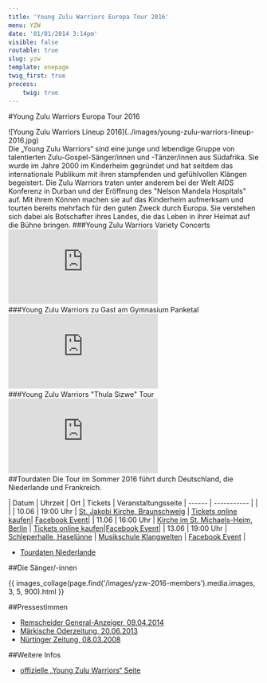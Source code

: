 ```yaml
---
title: 'Young Zulu Warriors Europa Tour 2016'
menu: YZW
date: '01/01/2014 3:14pm'
visible: false
routable: true
slug: yzw
template: onepage
twig_first: true
process:
    twig: true
---
```


#Young Zulu Warriors Europa Tour 2016

<div class="centeredImage" markdown="1" >
![Young Zulu Warriors Lineup 2016](../images/young-zulu-warriors-lineup-2016.jpg)
</div>
Die „Young Zulu Warriors“ sind eine junge und lebendige Gruppe von talentierten Zulu-Gospel-Sänger/innen und -Tänzer/innen aus Südafrika. Sie wurde im Jahre 2000 im Kinderheim gegründet und hat seitdem das internationale Publikum mit ihren stampfenden und gefühlvollen Klängen begeistert.  
Die Zulu Warriors traten unter anderem bei der Welt AIDS Konferenz in Durban und der Eröffnung des "Nelson Mandela Hospitals" auf.
Mit ihrem Können machen sie auf das Kinderheim aufmerksam und tourten bereits mehrfach für den guten Zweck durch Europa.  
Sie verstehen sich dabei als Botschafter ihres Landes, die das Leben in ihrer Heimat auf die Bühne bringen.
###Young Zulu Warriors Variety Concerts
<div class='embed-container' markdown="1"><iframe src='https://www.youtube.com/embed/tjZm0SIyDMs' frameborder='0' allowfullscreen></iframe></div>
###Young Zulu Warriors zu Gast am Gymnasium Panketal
<div class='embed-container' markdown="1"><iframe src='https://www.youtube.com/embed/KAZ-O5zTzCw' frameborder='0' allowfullscreen></iframe></div>
###Young Zulu Warriors "Thula Sizwe" Tour
<div class='embed-container'><iframe src='https://www.youtube.com/embed/21EJLJHfXbM' frameborder='0' allowfullscreen></iframe></div>
##Tourdaten
Die Tour im Sommer 2016 führt durch Deutschland, die Niederlande und Frankreich.

| Datum  | Uhrzeit | Ort | Tickets | Veranstaltungsseite
| ------ | ----------- |  | |
| 10.06 | 19:00 Uhr | [St. Jakobi Kirche, Braunschweig](https://goo.gl/maps/WokfVHaPHLF2) | [Tickets online kaufen](http://www.konzertkasse.de/product/benefizkonzert-der-young-zulu-warriors-traditioneller-gospel-und-zulu-dance-tickets.html)| [Facebook Event](https://www.facebook.com/events/1040782939321182/)|
| 11.06 | 16:00 Uhr | [Kirche im St. Michaels-Heim, Berlin](https://goo.gl/maps/4QfZxDzsLCQ2) | [Tickets online kaufen](https://shop.ticketscript.com/channel/web2/start-order/rid/P38CFKGZ/language/de)|[Facebook Event](https://www.facebook.com/events/108845399526089/)|
| 13.06 | 19:00 Uhr | [Schleperhalle, Haselünne](https://goo.gl/maps/fGAYdvZn8AF2)  | [Musikschule Klangwelten](http://www.musikschule-klangwelten.de) | [Facebook Event](https://www.facebook.com/events/629076323911639/) |
+ [Tourdaten Niederlande](http://www.godsgoldenacre.nl/tour-zuid-afrikaanse-god-s-golden-acre)

##Die Sänger/-innen

{{ images_collage(page.find('/images/yzw-2016-members').media.images, 3, 5, 900).html }}

##Pressestimmen
+ [Remscheider General-Anzeiger, 09.04.2014](http://www.rga.de/lokales/wermelskirchen/mitreissender-auftritt-young-zulu-warriors-4081813.html "Mitreißender Auftritt der Young Zulu Warriors")
+ [Märkische Oderzeitung, 20.06.2013](http://www.moz.de/heimat/lokalredaktionen/bernau/artikel3/dg/0/1/1164975/ "Südafrikanische Rhythmen")
+ [Nürtinger Zeitung, 08.03.2008](http://www.ntz.de/nachrichten/kultur/artikel/young-zulu-warriors-im-k3n/ "Young Zulu Warriors im K3N")

<!--##Unterstützung
Du kannst leider nicht an einem der Konzerte teilnehmen, möchtest die Tour aber trotzdem unterstützen?  
Über einen kleinen Betrag für die wichtigsten Dinge wie Unterkunft, Verpflegung und Transport sind wir sehr dankbar. Unterstütze uns mit einer Spende bei Betterplace!
<script type="text/javascript">
  /* Configure at https://www.betterplace.org/de/projects/43332-benefizkonzert-der-young-zulu-warriors-aus-sudafrika/manage/iframe_donation_form */
  var _bp_iframe        = _bp_iframe || {};
  _bp_iframe.project_id = 43332; /* REQUIRED */
  _bp_iframe.lang       = 'de'; /* Language of the form */
  /* Remove "//" for further customization but *only* if you really need to! */
  // _bp_iframe.width = 600; /* Custom iframe-tag-width, integer */
_bp_iframe.color = '7E5E3F'; /* Button and banderole color, hex without "#" */
_bp_iframe.background_color = 'f6f0e0'; /* Background-color, hex without "#" */
_bp_iframe.default_amount = 20; /* Donation-amount, integer 1-99 */
  // _bp_iframe.default_data_transfer_accepted = false; /* true (default), false */
_bp_iframe.recurring_interval = 'single'; /* Interval for recurring donations, string out of ["single", "monthly", "quarter_yearly", "half_yearly", "yearly"] */
  (function() {
    var bp = document.createElement('script'); bp.type = 'text/javascript'; bp.async = true;
    bp.src = ('https:' == document.location.protocol ? 'https://' : 'http://') + 'asset1.betterplace.org/assets/load_donation_iframe.js';
    var s = document.getElementsByTagName('script')[0]; s.parentNode.insertBefore(bp, s);
  })();
</script>
<div id="betterplace_donation_iframe" style="background: transparent url('https://www.betterplace.org/assets/new_spinner.gif') 275px 20px no-repeat;"><strong><a href="https://www.betterplace.org/de/projects/43332-benefizkonzert-der-young-zulu-warriors-aus-sudafrika/donations/new">Jetzt Spenden für „Benefizkonzert der Young Zulu Warriors aus Südafrika“ bei unserem Partner betterplace.org</a></strong></div>
+ [Projektseite „Benefizkonzert der Young Zulu Warriors aus Südafrika“ bei unserem Partner betterplace.org](https://www.betterplace.org/de/projects/43332-benefizkonzert-der-young-zulu-warriors-aus-sudafrika)-->
  
##Weitere Infos
+ [offizielle „Young Zulu Warriors“ Seite](http://godsgoldenacre.org/youngzuluwarriors.html "God's Golden Acre's Young Zulu Warriors")  
